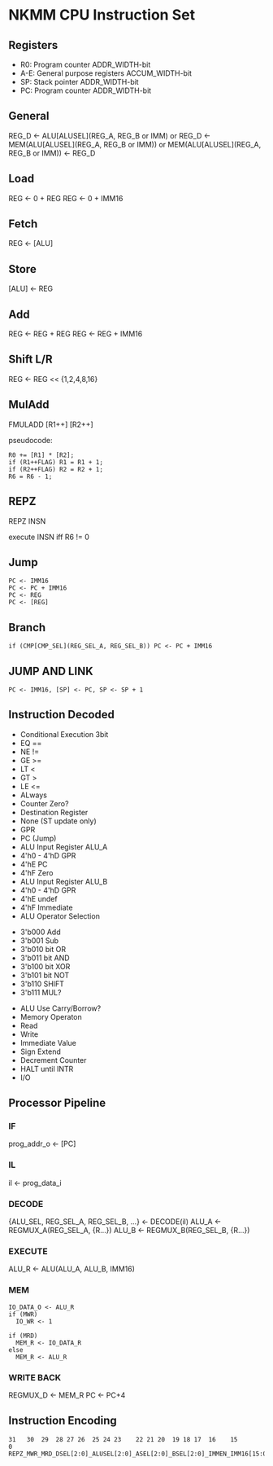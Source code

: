 # NKMM CPU Instruction Set

## Registers
* R0: Program counter ADDR_WIDTH-bit
* A-E: General purpose registers ACCUM_WIDTH-bit
* SP: Stack pointer ADDR_WIDTH-bit
* PC: Program counter ADDR_WIDTH-bit

## General
REG_D <- ALU[ALUSEL](REG_A, REG_B or IMM)
or
REG_D <- MEM(ALU[ALUSEL](REG_A, REG_B or IMM))
or
MEM(ALU[ALUSEL](REG_A, REG_B or IMM)) <- REG_D

## Load
REG <- 0 + REG
REG <- 0 + IMM16

## Fetch
REG <- [ALU]

## Store
[ALU] <- REG

## Add
REG <- REG + REG
REG <- REG + IMM16

## Shift L/R
REG <- REG << {1,2,4,8,16}

## MulAdd
FMULADD [R1++] [R2++]

pseudocode:

```
R0 += [R1] * [R2];
if (R1++FLAG) R1 = R1 + 1;
if (R2++FLAG) R2 = R2 + 1;
R6 = R6 - 1;
```

## REPZ
REPZ INSN

execute INSN iff R6 != 0

## Jump
```
PC <- IMM16
PC <- PC + IMM16
PC <- REG
PC <- [REG]
```

## Branch
```
if (CMP[CMP_SEL](REG_SEL_A, REG_SEL_B)) PC <- PC + IMM16
```

## JUMP AND LINK
```
PC <- IMM16, [SP] <- PC, SP <- SP + 1
```

## Instruction Decoded
- Conditional Execution 3bit
 - EQ ==
 - NE !=
 - GE >=
 - LT <
 - GT >
 - LE <=
 - ALways
 - Counter Zero?
- Destination Register
 - None (ST update only)
 - GPR
 - PC (Jump)
- ALU Input Register ALU_A
 - 4'h0 - 4'hD  GPR
 - 4'hE PC
 - 4'hF Zero
- ALU Input Register ALU_B
 - 4'h0 - 4'hD GPR
 - 4'hE undef
 - 4'hF Immediate
- ALU Operator Selection
 * 3'b000 Add
 * 3'b001 Sub
 * 3'b010 bit OR
 * 3'b011 bit AND
 * 3'b100 bit XOR
 * 3'b101 bit NOT
 * 3'b110 SHIFT
 * 3'b111 MUL?
- ALU Use Carry/Borrow?
- Memory Operaton
 - Read
 - Write
- Immediate Value
- Sign Extend
- Decrement Counter
- HALT until INTR
 - I/O

## Processor Pipeline

### IF
prog_addr_o <- [PC]

### IL
il <- prog_data_i

### DECODE
{ALU_SEL, REG_SEL_A, REG_SEL_B, ...} <- DECODE(il)
ALU_A <- REGMUX_A(REG_SEL_A, {R...})
ALU_B <- REGMUX_B(REG_SEL_B, {R...})

### EXECUTE
ALU_R <- ALU(ALU_A, ALU_B, IMM16)

### MEM
```
IO_DATA_O <- ALU_R
if (MWR)
  IO_WR <- 1

if (MRD)
  MEM_R <- IO_DATA_R
else
  MEM_R <- ALU_R
```

### WRITE BACK
REGMUX_D <- MEM_R
PC <- PC+4

## Instruction Encoding
```
31   30  29  28 27 26  25 24 23    22 21 20  19 18 17  16    15        0
REPZ_MWR_MRD_DSEL[2:0]_ALUSEL[2:0]_ASEL[2:0]_BSEL[2:0]_IMMEN_IMM16[15:0]
```
